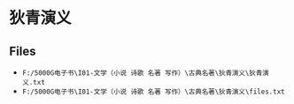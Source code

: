 # 狄青演义

## Files

- `F:/5000G电子书\I01-文学（小说 诗歌 名著 写作）\古典名著\狄青演义\狄青演义.txt`
- `F:/5000G电子书\I01-文学（小说 诗歌 名著 写作）\古典名著\狄青演义\files.txt`
